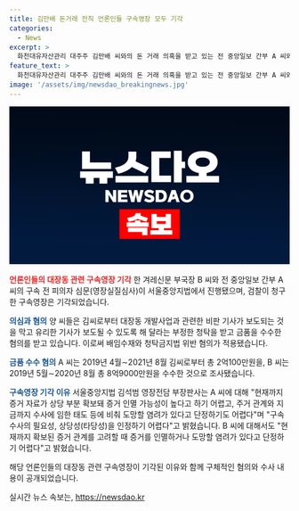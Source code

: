 ```yaml
---
title: 김만배 돈거래 전직 언론인들 구속영장 모두 기각
categories:
  - News
excerpt: >
  화천대유자산관리 대주주 김만배 씨와의 돈 거래 의혹을 받고 있는 전 중앙일보 간부 A 씨와 한겨레신문 전 부국장 B 씨가 대장동 개발 특혜 혐의와 관련된 구속 전 피의자 심문을 받기 위해 법정에 출두했다. 그러나 김씨로부터 청탁과 금품을 수수한 혐의에 대한 구속영장은 기각됐다. 김 부장판사는 증거 인멸 가능성이 낮고 도망 가능성이 낮다며 구속의 필요성을 부인했다. A 씨는 총 2억100만원, B 씨는 총 8억9000만원을 김씨로부터 수수했다는 조사 결과도 알려졌다. 검찰은 김씨가 언론인들에게 로비를 벌여 유리한 보도를 얻고자 했다고 의심하고 있다.
feature_text: >
  화천대유자산관리 대주주 김만배 씨와의 돈 거래 의혹을 받고 있는 전 중앙일보 간부 A 씨와 한겨레신문 전 부국장 B 씨가 대장동 개발 특혜 혐의와 관련된 구속 전 피의자 심문을 받기 위해 법정에 출두했다. 그러나 김씨로부터 청탁과 금품을 수수한 혐의에 대한 구속영장은 기각됐다. 김 부장판사는 증거 인멸 가능성이 낮고 도망 가능성이 낮다며 구속의 필요성을 부인했다. A 씨는 총 2억100만원, B 씨는 총 8억9000만원을 김씨로부터 수수했다는 조사 결과도 알려졌다. 검찰은 김씨가 언론인들에게 로비를 벌여 유리한 보도를 얻고자 했다고 의심하고 있다.
image: '/assets/img/newsdao_breakingnews.jpg'
---
```


<p><img src="/assets/img/newsdao_breakingnews.jpg" alt="ontimetimes 속보" /></p>

<p><b><span style="color: #ee2323;">언론인들의 대장동 관련 구속영장 기각</span></b>
한 겨레신문 부국장 B 씨와 전 중앙일보 간부 A 씨의 구속 전 피의자 심문(영장실질심사)이 서울중앙지법에서 진행됐으며, 검찰이 청구한 구속영장은 기각되었습니다.</p>

<p><b><span style="color: #1a5490;">의심과 혐의</span></b>
양 씨들은 김씨로부터 대장동 개발사업과 관련한 비판 기사가 보도되는 것을 막고 유리한 기사가 보도될 수 있도록 해 달라는 부정한 청탁을 받고 금품을 수수한 혐의를 받고 있습니다. 이로써 배임수재와 청탁금지법 위반 혐의가 적용됐습니다.</p>

<p><b><span style="color: #1a5490;">금품 수수 혐의</span></b>
A 씨는 2019년 4월∼2021년 8월 김씨로부터 총 2억100만원을, B 씨는 2019년 5월∼2020년 8월 총 8억9000만원을 수수한 것으로 조사됐습니다.</p>

<p><b><span style="color: #1a5490;">구속영장 기각 이유</span></b>
서울중앙지법 김석범 영장전담 부장판사는 A 씨에 대해 "현재까지 증거 자료가 상당 부분 확보돼 증거 인멸 가능성이 높다고 하기 어렵고, 주거 관계와 지금까지 수사에 임한 태도 등에 비춰 도망할 염려가 있다고 단정하기도 어렵다"며 "구속 수사의 필요성, 상당성(타당성)을 인정하기 어렵다"고 밝혔습니다. B 씨에 대해서도 "현재까지 확보된 증거 관계를 고려할 때 증거를 인멸하거나 도망할 염려가 있다고 단정하기 어렵다"고 밝혔습니다.</p>

<p>해당 언론인들의 대장동 관련 구속영장이 기각된 이유와 함께 구체적인 혐의와 수사 내용이 공개되었습니다.</p>
실시간 뉴스 속보는, <a href="https://newsdao.kr" rel="dofollow">https://newsdao.kr</a>


